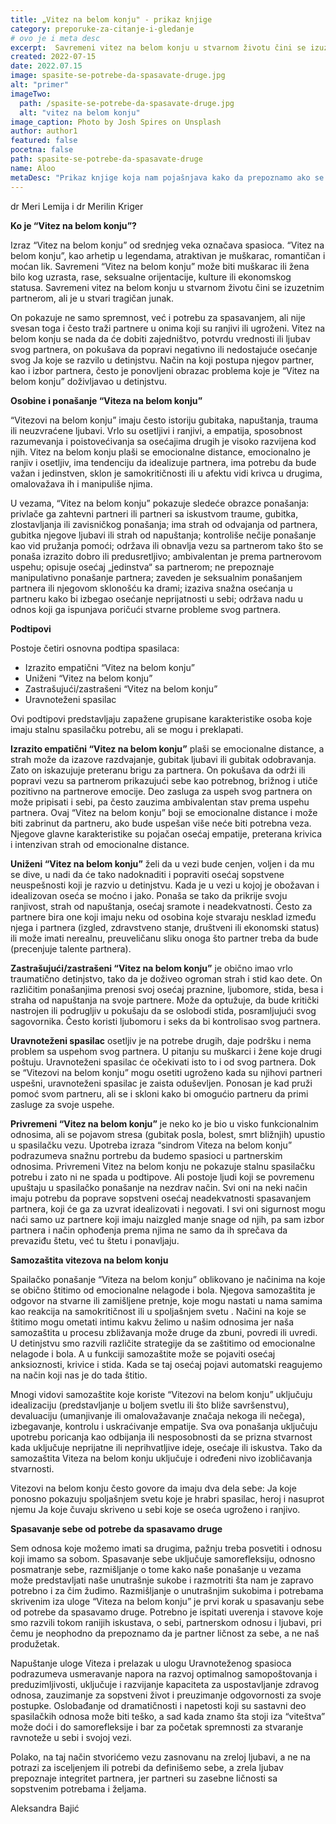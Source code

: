 ```yaml
---
title: „Vitez na belom konju" - prikaz knjige
category: preporuke-za-citanje-i-gledanje
# ovo je i meta desc
excerpt:  Savremeni vitez na belom konju u stvarnom životu čini se izuzetnim partnerom, ali je u stvari tragičan junak.
created: 2022-07-15
date: 2022.07.15
image: spasite-se-potrebe-da-spasavate-druge.jpg
alt: "primer"
imageTwo:
  path: /spasite-se-potrebe-da-spasavate-druge.jpg
  alt: "vitez na belom konju"
image_caption: Photo by Josh Spires on Unsplash
author: author1
featured: false
pocetna: false
path: spasite-se-potrebe-da-spasavate-druge
name: Aloo
metaDesc: "Prikaz knjige koja nam pojašnjava kako da prepoznamo ako se ponašamo kao vitez, šta se nalazi u osnovi takvog ponašanja i kako da spasimo sebe od potrebe da spasavamo druge."
---
```

dr Meri Lemija i dr Merilin Kriger

**Ko je “Vitez na belom konju”?**


Izraz “Vitez na belom konju” od srednjeg veka označava spasioca. “Vitez na belom konju”, kao arhetip u legendama, atraktivan je muškarac, romantičan i moćan lik. Savremeni “Vitez na belom konju” može biti muškarac ili žena bilo kog uzrasta, rase, seksualne orijentacije, kulture ili ekonomskog statusa. Savremeni vitez na belom konju u stvarnom životu čini se izuzetnim partnerom, ali je u stvari tragičan junak. 


On pokazuje ne samo spremnost, već i potrebu za spasavanjem, ali nije svesan toga i često traži partnere u onima koji su ranjivi ili ugroženi. Vitez na belom konju se nada da će dobiti zajedništvo, potvrdu vrednosti ili ljubav svog partnera, on pokušava da popravi negativno ili nedostajuće osećanje svog Ja koje se razvilo u detinjstvu. Način na koji postupa njegov partner, kao i izbor partnera, često je ponovljeni obrazac problema koje je “Vitez na belom konju” doživljavao u detinjstvu.

**Osobine i ponašanje “Viteza na belom konju”**

“Vitezovi na belom konju” imaju često istoriju gubitaka, napuštanja, trauma ili neuzvraćene ljubavi. Vrlo su osetljivi i ranjivi, a empatija, sposobnost razumevanja i poistovećivanja sa osećajima drugih je visoko razvijena kod njih. Vitez na belom konju plaši se emocionalne distance, emocionalno je ranjiv i osetljiv, ima tendenciju da idealizuje partnera, ima potrebu da bude važan i jedinstven, sklon je samokritičnosti ili u afektu vidi krivca u drugima, omalovažava ih i manipuliše njima. 

U vezama, “Vitez na belom konju” pokazuje sledeće obrazce ponašanja: privlače ga zahtevni partneri ili partneri sa iskustvom traume, gubitka, zlostavljanja ili zavisničkog ponašanja; ima strah od odvajanja od partnera, gubitka njegove ljubavi ili strah od napuštanja; kontroliše nečije ponašanje kao vid pružanja pomoći; održava ili obnavlja vezu sa partnerom tako što se ponaša izrazito dobro ili predusretljivo; ambivalentan je prema partnerovom uspehu; opisuje osećaj „jedinstva“ sa partnerom; ne prepoznaje manipulativno ponašanje partnera; zaveden je seksualnim ponašanjem partnera ili njegovom sklonošću ka drami; izaziva snažna osećanja u partneru kako bi izbegao osećanje neprijatnosti u sebi; održava nadu u odnos koji ga ispunjava poričući stvarne probleme svog partnera.

**Podtipovi**

Postoje četiri osnovna podtipa spasilaca:

- Izrazito empatični “Vitez na belom konju”
- Uniženi “Vitez na belom konju”
- Zastrašujući/zastrašeni “Vitez na belom konju”
- Uravnoteženi spasilac

Ovi podtipovi predstavljaju zapažene grupisane karakteristike osoba koje imaju stalnu spasilačku potrebu, ali se mogu i preklapati.

**Izrazito empatični “Vitez na belom konju”** plaši se emocionalne distance, a strah može da izazove razdvajanje, gubitak ljubavi ili gubitak odobravanja. Zato on iskazujuje preteranu brigu za partnera. On pokušava da održi ili popravi vezu sa partnerom prikazujući sebe kao potrebnog, brižnog i utiče pozitivno na partnerove emocije. Deo zasluga za uspeh svog partnera on može pripisati i sebi, pa često zauzima ambivalentan stav prema uspehu partnera. Ovaj “Vitez na belom konju” boji se emocionalne distance i može biti zabrinut da partneru, ako bude uspešan više neće biti potrebna veza. Njegove glavne karakteristike su pojačan osećaj empatije, preterana krivica i intenzivan strah od emocionalne distance.

**Uniženi “Vitez na belom konju”** želi da u vezi bude cenjen, voljen i da mu se dive, u nadi da će tako nadoknaditi i popraviti osećaj sopstvene neuspešnosti koji je razvio u detinjstvu. Kada je u vezi u kojoj je obožavan i idealizovan oseća se moćno i jako. Ponaša se tako da prikrije svoju ranjivost, strah od napuštanja, osećaj sramote i neadekvatnosti. Često za partnere bira one koji imaju neku od osobina koje stvaraju nesklad između njega i partnera (izgled, zdravstveno stanje, društveni ili ekonomski status) ili može imati nerealnu, preuveličanu sliku onoga što partner treba da bude (precenjuje talente partnera).

**Zastrašujući/zastrašeni “Vitez na belom konju”** je obično imao vrlo traumatično detinjstvo, tako da je doživeo ogroman strah i stid kao dete. On različitim ponašanjima prenosi svoj osećaj praznine, ljubomore, stida, besa i straha od napuštanja na svoje partnere. Može da optužuje, da bude kritički nastrojen ili podrugljiv u pokušaju da se oslobodi stida, posramljujući svog sagovornika. Često koristi ljubomoru i seks da bi kontrolisao svog partnera.

**Uravnoteženi spasilac** osetljiv je na potrebe drugih, daje podršku i nema problem sa uspehom svog partnera. U pitanju su muškarci i žene koje drugi poštuju. Uravnoteženi spasilac će očekivati isto to i od svog partnera. Dok se “Vitezovi na belom konju” mogu osetiti ugroženo kada su njihovi partneri uspešni, uravnoteženi spasilac je zaista oduševljen. Ponosan je kad pruži pomoć svom partneru, ali se i skloni kako bi omogućio partneru da primi zasluge za svoje uspehe.

**Privremeni “Vitez na belom konju”** je neko ko je bio u visko funkcionalnim odnosima, ali se pojavom stresa (gubitak posla, bolest, smrt bližnjih) upustio u spasilačku vezu. Upotreba izraza “sindrom Viteza na belom konju” podrazumeva snažnu portrebu da budemo spasioci u partnerskim odnosima. Privremeni Vitez na belom konju ne pokazuje stalnu spasilačku potrebu i zato ni ne spada u podtipove. Ali postoje ljudi koji se povremenu upuštaju u spasilačko ponašanje na nezdrav način. Svi oni na neki način imaju potrebu da poprave sopstveni osećaj neadekvatnosti spasavanjem partnera, koji će ga za uzvrat idealizovati i negovati. I svi oni sigurnost mogu naći samo uz partnere koji imaju naizgled manje snage od njih, pa sam izbor partnera i način ophođenja prema njima ne samo da ih sprečava da prevaziđu štetu, već tu štetu i ponavljaju.

**Samozaštita vitezova na belom konju**

Spailačko ponašanje “Viteza na belom konju” oblikovano je načinima na koje se obično štitimo od emocionalne nelagode i bola. Njegova samozaštita je odgovor na stvarne ili zamišljene pretnje, koje mogu nastati u nama samima kao reakcija na samokritičnost ili u spoljašnjem svetu . Načini na koje se štitimo mogu ometati intimu kakvu želimo u našim odnosima jer naša samozaštita u procesu zbližavanja može druge da zbuni, povredi ili uvredi. U detinjstvu smo razvili različite strategije da se zaštitimo od emocionalne nelagode i bola. A u funkciji samozaštite može se pojaviti osećaj anksioznosti, krivice i stida. Kada se taj osećaj pojavi automatski reagujemo na način koji nas je do tada štitio. 

Mnogi vidovi samozaštite koje koriste “Vitezovi na belom konju” uključuju idealizaciju (predstavljanje u boljem svetlu ili što bliže savršenstvu), devaluaciju (umanjivanje ili omalovažavanje značaja nekoga ili nečega), izbegavanje, kontrolu i uskraćivanje empatije. Sva ova ponašanja uključuju upotrebu poricanja kao odbijanja ili nesposobnosti da se prizna stvarnost kada uključuje neprijatne ili neprihvatljive ideje, osećaje ili iskustva. Tako da samozaštita Viteza na belom konju uključuje i određeni nivo izobličavanja stvarnosti.

Vitezovi na belom konju često govore da imaju dva dela sebe: Ja koje ponosno pokazuju spoljašnjem svetu koje je hrabri spasilac, heroj i nasuprot njemu Ja koje čuvaju skriveno u sebi koje se oseća ugroženo i ranjivo.

**Spasavanje sebe od potrebe da spasavamo druge**

Sem odnosa koje možemo imati sa drugima, pažnju treba posvetiti i odnosu koji imamo sa sobom. Spasavanje sebe uključuje samorefleksiju, odnosno posmatranje sebe, razmišljanje o tome kako naše ponašanje u vezama može predstavljati naše unutrašnje sukobe i razmotriti šta nam je zapravo potrebno i za čim žudimo. Razmišljanje o unutrašnjim sukobima i potrebama skrivenim iza uloge “Viteza na belom konju” je prvi korak u spasavanju sebe od potrebe da spasavamo druge. Potrebno je ispitati uverenja i stavove koje smo razvili tokom ranijih iskustava, o sebi, partnerskom odnosu i ljubavi, pri čemu je neophodno da prepoznamo da je partner ličnost za sebe, a ne naš produžetak.

Napuštanje uloge Viteza i prelazak u ulogu Uravnoteženog spasioca podrazumeva usmeravanje napora na razvoj optimalnog samopoštovanja i preduzimljivosti, uključuje i razvijanje kapaciteta za uspostavljanje zdravog odnosa, zauzimanje za sopstveni život i preuzimanje odgovornosti za svoje postupke. Oslobađanje od dramatičnosti i napetosti koji su sastavni deo spasilačkih odnosa može biti teško, a sad kada znamo šta stoji iza “viteštva” može doći i do samorefleksije i bar za početak spremnosti za stvaranje ravnoteže u sebi i svojoj vezi.

Polako, na taj način stvorićemo vezu zasnovanu na zreloj ljubavi, a ne na potrazi za isceljenjem ili potrebi da definišemo sebe, a zrela ljubav prepoznaje integritet partnera, jer partneri su zasebne ličnosti sa sopstvenim potrebama i željama.

Aleksandra Bajić
